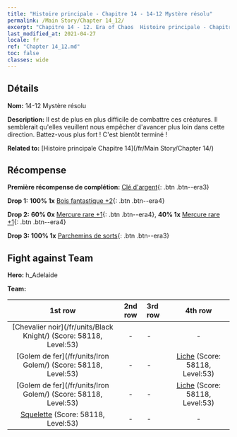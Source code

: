 ```yaml
---
title: "Histoire principale - Chapitre 14 - 14-12 Mystère résolu"
permalink: /Main Story/Chapter 14_12/
excerpt: "Chapitre 14 - 12. Era of Chaos  Histoire principale - Chapitre 14_12. 14-12 Mystère résolu"
last_modified_at: 2021-04-27
locale: fr
ref: "Chapter 14_12.md"
toc: false
classes: wide
---
```


## Détails

 **Nom:** 14-12 Mystère résolu

 **Description:** Il est de plus en plus difficile de combattre ces créatures. Il semblerait qu'elles veuillent nous empêcher d'avancer plus loin dans cette direction. Battez-vous plus fort ! C'est bientôt terminé !

 **Related to:** [Histoire principale Chapitre 14](/fr/Main Story/Chapter 14/)

## Récompense

 **Première récompense de complétion:** [Clé d'argent](/ItemsFR/con_693/){: .btn .btn--era3}

 **Drop 1:** **100% 1x** [Bois fantastique +2](/ItemsFR/mat_48/){: .btn .btn--era4}

 **Drop 2:** **60% 0x** [Mercure rare +1](/ItemsFR/mat_42/){: .btn .btn--era4}, **40% 1x** [Mercure rare +1](/ItemsFR/mat_42/){: .btn .btn--era4}

 **Drop 3:** **100% 1x** [Parchemins de sorts](/ItemsFR/con_694/){: .btn .btn--era3}


## Fight against Team
 **Hero:** h_Adelaide

 **Team:**


  | 1st row | 2nd row | 3rd row | 4th row |
  |:----:|:----:|:----|:----:|
  | [Chevalier noir](/fr/units/Black Knight/) (Score: 58118, Level:53)  | - | - | - |
  | [Golem de fer](/fr/units/Iron Golem/) (Score: 58118, Level:53)  | - | - | [Liche](/fr/units/Lich/) (Score: 58118, Level:53)  |
  | [Golem de fer](/fr/units/Iron Golem/) (Score: 58118, Level:53)  | - | - | [Liche](/fr/units/Lich/) (Score: 58118, Level:53)  |
  | [Squelette](/fr/units/Skeleton/) (Score: 58118, Level:53)  | - | - | - |


